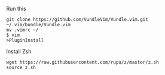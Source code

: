 Run this
```
git clone https://github.com/VundleVim/Vundle.vim.git ~/.vim/bundle/Vundle.vim 
mv .vimrc ~/
$ vim
>PluginInstall
```

Install Zsh
```
wget https://raw.githubusercontent.com/rupa/z/master/z.sh
source z.sh
```
